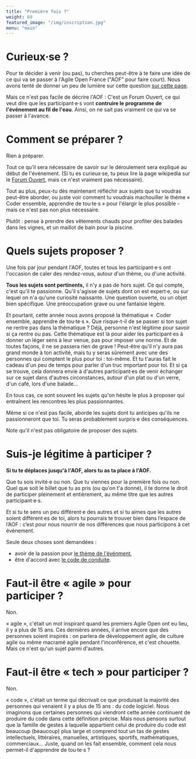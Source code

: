 ```yaml
---
title: "Première fois ?"
weight: 60
featured_image: "/img/inscription.jpg"
menu: "main"
---
```


# Curieux·se ?

Pour te décider à venir (ou pas), tu cherches peut-être à te faire une idée de
ce qui va se passer à l'Agile Open France ("AOF" pour faire court). 
Nous avons tenté de donner un peu de lumière sur cette question [sur cette page](/esprit).

Mais ce n'est pas facile de décrire l'AOF : C'est un Forum Ouvert, ce qui
veut dire que les participant·e·s vont **contruire le programme de l'événement au
fil de l'eau**. Ainsi, on ne sait pas vraiment ce qui va se passer à l'avance.

# Comment se préparer ?

Rien à préparer.

Tout ce qu'il sera nécessaire de savoir sur le déroulement sera expliqué au début de l'événement.
(Si tu es curieux·se, tu peux lire la page wikipedia sur le [Forum Ouvert](https://fr.wikipedia.org/wiki/M%C3%A9thodologie_Forum_Ouvert), mais ce n'est vraiment pas nécessaire).

Tout au plus, peux-tu dès maintenant réfléchir aux sujets que tu voudras peut-être aborder, ou juste voir comment tu voudrais machouiller le théme « Coder ensemble, apprendre de tou·te·s » pour l'élargir le plus possible - mais ce n'est pas non plus nécessaire.

Plutôt : pense à prendre des vêtements chauds pour profiter des balades dans les
vignes, et un maillot de bain pour la piscine. 

# Quels sujets proposer ?

Une fois par jour pendant l'AOF, toutes et tous les participant·e·s ont l'occasion de 
caler des rendez-vous, autour d'un thème, ou d'une activité.

**Tous les sujets sont pertinents,** il n'y a pas de hors sujet.  Ce qui
compte, c'est qu'il te passionne.  Qu'il s'agisse de sujets dont on est
expert·e, ou sur lequel on n'a qu'une curiosité naissante. Une question
ouverte, ou un objet bien spécifique. Une préoccupation grave ou une fantaisie légère.

Et pourtant, cette année nous avons proposé la thématique «  Coder ensemble, apprendre de tou·te·s ». Que risque-t-il de se passer si ton sujet ne rentre pas dans la thématique ? Déjà, personne n'est légitime pour savoir si ça rentre ou pas. Cette thématique est là pour aider les participant·es à donner un léger sens à leur venue, pas pour imposer une norme. Et de toutes façons, il ne se passera rien de grave ! Peut-être qu'il n'y aura pas grand monde à ton activité, mais tu y seras sûrement avec une des personnes qui comptent le plus pour toi : toi-même. Et tu t'auras fait le cadeau d'un peu de temps pour parler d'un truc important pour toi. Et si ça se trouve, cela donnera envie à d'autres participant·es de venir échanger sur ce sujet dans d'autres circonstances, autour d'un plat ou d'un verre, d'un café, lors d'une balade...

En tous cas, ce sont souvent les sujets qu'on hésite le plus à proposer qui entraînent les rencontres
les plus passionnantes. 

Même si ce n'est pas facile, aborde les sujets dont tu anticipes qu'ils ne passionneront que toi. 
Tu seras probablement surpris·e des conséquences.

Note qu'il n'est pas obligatoire de proposer des sujets.

# Suis-je légitime à participer ?

**Si tu te déplaces jusqu'à l'AOF, alors tu as ta place à l'AOF.**

Que tu sois invité·e ou non. Que tu viennes pour la première fois ou non.
Quel que soit le billet que tu as pris (ou qu'on t'a donné), il te donne le droit de participer
pleinement et entièrement, au même titre que les autres participant·e·s.

Et si tu te sens un peu différent·e des autres et si tu aimes que les autres
soient différent·es de toi, alors tu pourrais te trouver bien dans l’espace de
l’AOF : c’est pour nous nourrir de nos différences que nous participons à cet
événement.

Seule deux choses sont demandées&nbsp;:  
- avoir de la passion pour [le thème de l'événment](esprit),
- être d'accord avec [le code de conduite](/conduite/).

# Faut-il être « agile » pour participer&nbsp;?

Non.

« agile », c'était un mot inspirant quand les premiers Agile Open ont eu lieu,
il y a plus de 15 ans.  Ces dernières années, il arrive encore que des
personnes soient inspirés : on parlera de développement agile, de culture agile
ou même macramé agile pendant l'inconférence, et c'est chouette. Mais ce n'est
qu'un sujet parmi d'autres.

# Faut-il être « tech » pour participer&nbsp;?

Non.

« code », c'était un terme qui décrivait ce que produisait la majorité des personnes qui venaient il y a plus de 15 ans : du code logiciel. Nous imaginons que certaines personnes qui viendront cette année continuent de produire du code dans cette définition précise. Mais nous pensons surtout que la famille de gestes à laquelle appartient celui de produire du code est beaucoup (beaucoup) plus large et comprend tout un tas de gestes intellectuels, littéraires, manuelles, artistiques, sportifs, mathématiques, commerciaux... Juste, quand on les fait ensemble, comment cela nous permet-il d'apprendre de tou·te·s ?

